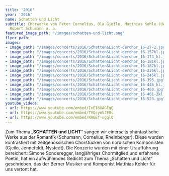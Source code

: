 ```yaml
---
title: '2016'
year: '2016'
name: Schatten und Licht
subtitle: Chorwerke von Peter Cornelius, Ola Gjeilo, Matthias Kohle (UA), Knut Nystedt,
  Robert Schumann u. a.
featured_image_path: "/images/schatten-und-licht.png"
flyer_path: 
images:
- image_path: "/images/concerts/2016/Schatten&Licht-derchor_16-27-2.jpg"
- image_path: "/images/concerts/2016/Schatten&Licht-derchor_16-157kl.jpg"
- image_path: "/images/concerts/2016/Schatten&Licht-derchor_16-174_kl.jpg"
- image_path: "/images/concerts/2016/Schatten&Licht-derchor_16-181kl.jpg"
- image_path: "/images/concerts/2016/Schatten&Licht-derchor_16-187kl.jpg"
- image_path: "/images/concerts/2016/Schatten&Licht-derchor_16-226kl.jpg"
- image_path: "/images/concerts/2016/Schatten&Licht-derchor_16-245kl.jpg"
- image_path: "/images/concerts/2016/Schatten&Licht-derchor_16-395.jpg"
- image_path: "/images/concerts/2016/Schatten&Licht-derchor_16-446_kl.jpg"
- image_path: "/images/concerts/2016/Schatten&Licht-derchor_16-460.jpg"
- image_path: "/images/concerts/2016/Schatten&Licht-derchor_16-461-2kl.jpg"
- image_path: "/images/concerts/2016/Schatten&Licht-derchor_16-523.jpg"
youtube_videos:
- url: https://www.youtube.com/embed/IxEI6XAGFgE
- url: https://www.youtube.com/embed/TVQcynVJEOs
- url: https://www.youtube.com/embed/KAGEf-ugqlQ
---
```


Zum Thema „**SCHATTEN und LICHT**“ sangen wir einerseits phantastische Werke aus der Romantik (Schumann, Cornelius, Rheinberger). Diese wurden kontrastiert mit zeitgen&ouml;ssischen Chorst&uuml;cken von nordischen Komponisten (Gjeilo, Jennefeldt, Nystedt). Die Konzerte wurden mit einer Urauff&uuml;hrung bereichert: Simone Sonderegger, langj&auml;hriges Chormitglied und erfahrene Poetin, hat ein aufw&uuml;hlendes Gedicht zum Thema „Schatten und Licht“ geschrieben, das der Berner Musiker und Komponist Matthias Kohler f&uuml;r uns vertont hat.